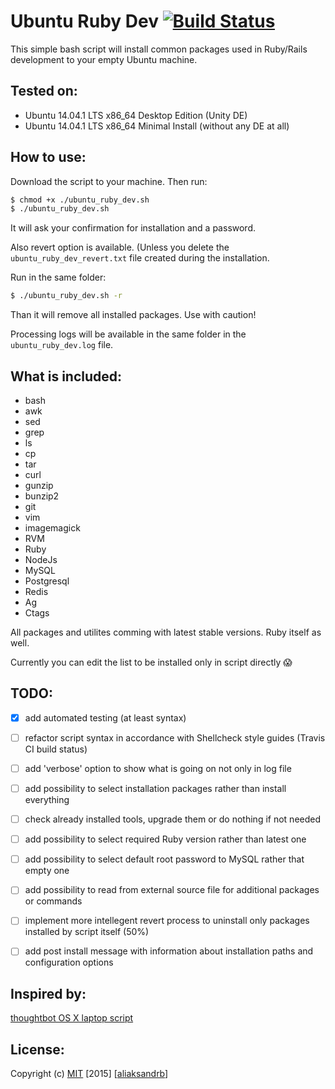 Ubuntu Ruby Dev [![Build Status](https://travis-ci.org/aliaksandrb/ubuntu_ruby_dev.svg?branch=master)](https://travis-ci.org/aliaksandrb/ubuntu_ruby_dev)
================

This simple bash script will install common packages used in Ruby/Rails development to your empty Ubuntu machine.


Tested on:
----------

* Ubuntu 14.04.1 LTS x86_64 Desktop Edition (Unity DE)
* Ubuntu 14.04.1 LTS x86_64 Minimal Install (without any DE at all)


How to use:
-----------

Download the script to your machine. Then run:

```sh
$ chmod +x ./ubuntu_ruby_dev.sh
$ ./ubuntu_ruby_dev.sh
```

It will ask your confirmation for installation and a password.


Also revert option is available. (Unless you delete the `ubuntu_ruby_dev_revert.txt` file created during the installation.

Run in the same folder:

```sh
$ ./ubuntu_ruby_dev.sh -r
```

Than it will remove all installed packages. Use with caution!

Processing logs will be available in the same folder in the `ubuntu_ruby_dev.log` file.


What is included:
----------------

* bash
* awk
* sed
* grep
* ls
* cp
* tar
* curl
* gunzip
* bunzip2
* git
* vim
* imagemagick
* RVM
* Ruby
* NodeJs
* MySQL
* Postgresql
* Redis
* Ag
* Ctags

All packages and utilites comming with latest stable versions. Ruby itself as well.

Currently you can edit the list to be installed only in script directly :scream:


TODO:
-----

- [x] add automated testing (at least syntax)
- [ ] refactor script syntax in accordance with Shellcheck style guides (Travis CI build status)
- [ ] add 'verbose' option to show what is going on not only in log file
- [ ] add possibility to select installation packages rather than install everything
- [ ] check already installed tools, upgrade them or do nothing if not needed
- [ ] add possibility to select required Ruby version rather than latest one
- [ ] add possibility to select default root password to MySQL rather that empty one
- [ ] add possibility to read from external source file for additional packages or commands
- [ ] implement more intellegent revert process to uninstall only packages installed by script itself (50%)
- [ ] add post install message with information about installation paths and configuration options


Inspired by:
------------

[thoughtbot OS X laptop script](https://github.com/thoughtbot/laptop)


License:
------------
Copyright (c) [MIT](http://choosealicense.com/licenses/mit/) [2015] [[aliaksandrb](https://github.com/aliaksandrb)]
